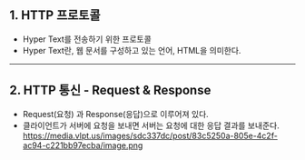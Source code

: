 ## 1. HTTP 프로토콜
- Hyper Text를 전송하기 위한 프로토콜
- Hyper Text란, 웹 문서를 구성하고 있는 언어, HTML을 의미한다.

--------------
## 2. HTTP 통신 - Request & Response
- Request(요청) 과 Response(응답)으로 이루어져 있다.
- 클라이언트가 서버에 요청을 보내면 서버는 요청에 대한 응답 결과를 보내준다.
https://media.vlpt.us/images/sdc337dc/post/83c5250a-805e-4c2f-ac94-c221bb97ecba/image.png
